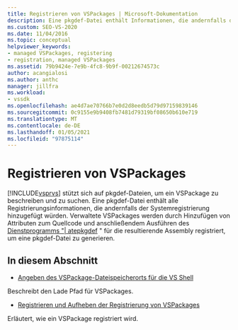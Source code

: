 ```yaml
---
title: Registrieren von VSPackages | Microsoft-Dokumentation
description: Eine pkgdef-Datei enthält Informationen, die andernfalls der Systemregistrierung hinzugefügt werden. Erfahren Sie, wie Visual Studio pkgdef-Dateien verwendet, um ein VSPackage zu beschreiben/zu suchen.
ms.custom: SEO-VS-2020
ms.date: 11/04/2016
ms.topic: conceptual
helpviewer_keywords:
- managed VSPackages, registering
- registration, managed VSPackages
ms.assetid: 79b9424e-7e9b-4fc8-9b9f-00212674573c
author: acangialosi
ms.author: anthc
manager: jillfra
ms.workload:
- vssdk
ms.openlocfilehash: ae4d7ae70766b7e0d2d8eedb5d79d97159839146
ms.sourcegitcommit: 0c9155e9b9408fb7481d79319bf08650b610e719
ms.translationtype: MT
ms.contentlocale: de-DE
ms.lasthandoff: 01/05/2021
ms.locfileid: "97875114"
---
```

# <a name="registering-vspackages"></a>Registrieren von VSPackages
[!INCLUDE[vsprvs](../../code-quality/includes/vsprvs_md.md)] stützt sich auf pkgdef-Dateien, um ein VSPackage zu beschreiben und zu suchen. Eine pkgdef-Datei enthält alle Registrierungsinformationen, die andernfalls der Systemregistrierung hinzugefügt würden. Verwaltete VSPackages werden durch Hinzufügen von Attributen zum Quellcode und anschließendem Ausführen des [Dienstprogramms "| atepkgdef](../../extensibility/internals/createpkgdef-utility.md) " für die resultierende Assembly registriert, um eine pkgdef-Datei zu generieren.

## <a name="in-this-section"></a>In diesem Abschnitt
- [Angeben des VSPackage-Dateispeicherorts für die VS Shell](../../extensibility/internals/specifying-vspackage-file-location-to-the-vs-shell.md)

 Beschreibt den Lade Pfad für VSPackages.

- [Registrieren und Aufheben der Registrierung von VSPackages](../../extensibility/registering-and-unregistering-vspackages.md)

 Erläutert, wie ein VSPackage registriert wird.
